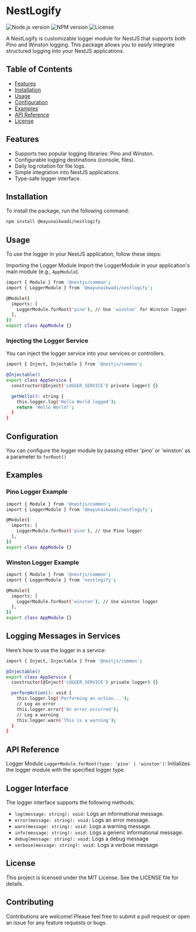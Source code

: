 # NestLogify

![Node.js version](https://img.shields.io/node/v/@mayunaikwadi/nestlogify)
![NPM version](https://img.shields.io/npm/v/@mayunaikwadi/nestlogify)
![License](https://img.shields.io/npm/l/@mayunaikwadi/nestlogify)

A NestLogify is customizable logger module for NestJS that supports both Pino and Winston logging. This package allows you to easily integrate structured logging into your NestJS applications.

## Table of Contents

- [Features](#features)
- [Installation](#installation)
- [Usage](#usage)
- [Configuration](#configuration)
- [Examples](#examples)
- [API Reference](#api-reference)
- [License](#license)

## Features

- Supports two popular logging libraries: Pino and Winston.
- Configurable logging destinations (console, files).
- Daily log rotation for file logs.
- Simple integration into NestJS applications.
- Type-safe logger interface.

## Installation

To install the package, run the following command:

```bash
npm install @mayunaikwadi/nestlogify
```

## Usage
To use the logger in your NestJS application, follow these steps:

Importing the Logger Module
Import the LoggerModule in your application's main module (e.g., ```AppModule```).

```bash
import { Module } from '@nestjs/common';
import { LoggerModule } from '@mayunaikwadi/nestlogify';

@Module({
  imports: [
    LoggerModule.forRoot('pino'), // Use 'winston' for Winston logger
  ],
})
export class AppModule {}
```

### Injecting the Logger Service

You can inject the logger service into your services or controllers.

```bash
import { Inject, Injectable } from '@nestjs/common';

@Injectable()
export class AppService {
  constructor(@Inject('LOGGER_SERVICE') private logger) {}

  getHello(): string {
    this.logger.log('Hello World logged');
    return 'Hello World!';
  }
}
```

## Configuration

You can configure the logger module by passing either 'pino' or 'winston' as a parameter to ```forRoot()```

## Examples

### Pino Logger Example

```bash
import { Module } from '@nestjs/common';
import { LoggerModule } from '@mayunaikwadi/nestlogify';

@Module({
  imports: [
    LoggerModule.forRoot('pino'), // Use Pino logger
  ],
})
export class AppModule {}

```

### Winston Logger Example


```bash
import { Module } from '@nestjs/common';
import { LoggerModule } from 'nestlogify';

@Module({
  imports: [
    LoggerModule.forRoot('winston'), // Use winston logger
  ],
})
export class AppModule {}

```

## Logging Messages in Services
Here’s how to use the logger in a service:

```bash
import { Inject, Injectable } from '@nestjs/common';

@Injectable()
export class AppService {
  constructor(@Inject('LOGGER_SERVICE') private logger) {}

  performAction(): void {
    this.logger.log('Performing an action...');
    // Log an error
    this.logger.error('An error occurred');
    // Log a warning
    this.logger.warn('This is a warning');
  }
}
```
## API Reference
Logger Module
```LoggerModule.forRoot(type: 'pino' | 'winston')```: Initializes the logger module with the specified logger type.

## Logger Interface
The logger interface supports the following methods:

- ```log(message: string): void:``` Logs an informational message.
- ```error(message: string): void:``` Logs an error message.
- ```warn(message: string): void:``` Logs a warning message.
- ```info(message: string): void:``` Logs a generic informational message.
- ```debug(message: string): void:``` Logs a debug message 
- ```verbose(message: string): void:``` Logs a verbose message 

## License
This project is licensed under the MIT License. See the LICENSE file for details.

## Contributing
Contributions are welcome! Please feel free to submit a pull request or open an issue for any feature requests or bugs.